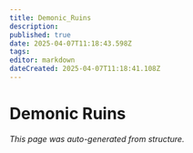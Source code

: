 ```yaml
---
title: Demonic_Ruins
description: 
published: true
date: 2025-04-07T11:18:43.598Z
tags: 
editor: markdown
dateCreated: 2025-04-07T11:18:41.108Z
---
```


# Demonic Ruins

*This page was auto-generated from structure.*
